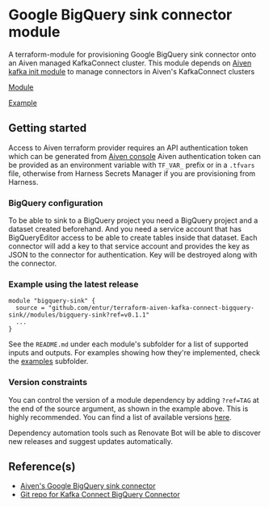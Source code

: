 # Google BigQuery sink connector module

A terraform-module for provisioning Google BigQuery sink connector onto an Aiven managed KafkaConnect cluster.
This module depends on [Aiven kafka init module](https://github.com/entur/terraform-aiven-kafka-connect-init) to manage
connectors in Aiven's KafkaConnect clusters

[Module](modules/bigquery-sink)

[Example](examples/minimal/main.tf)

## Getting started

Access to Aiven terraform provider requires an API authentication token which can be generated
from [Aiven console](https://console.gcp.aiven.io/profile/auth)
Aiven authentication token can be provided as an environment variable with `TF_VAR_` prefix or in a `.tfvars` file,
otherwise from Harness Secrets Manager if you are provisioning from Harness.

### BigQuery configuration
To be able to sink to a BigQuery project you need a BigQuery project and a dataset created beforehand.
And you need a service account that has BigQueryEditor access to be able to create tables inside that dataset.
Each connector will add a key to that service account and provides the key as JSON to the connector for authentication.
Key will be destroyed along with the connector.

<!-- ci: x-release-please-start-version -->

### Example using the latest release

```
module "bigquery-sink" {
  source = "github.com/entur/terraform-aiven-kafka-connect-bigquery-sink//modules/bigquery-sink?ref=v0.1.1"
  ...
}
```

<!-- ci: x-release-please-end -->

See the `README.md` under each module's subfolder for a list of supported inputs and outputs. For examples showing how
they're implemented, check the [examples](examples) subfolder.

### Version constraints

You can control the version of a module dependency by adding `?ref=TAG` at the end of the source argument, as shown in
the example above. This is highly recommended. You can find a list of available
versions [here](https://github.com/entur/terraform-google-cloud-storage/releases).

Dependency automation tools such as Renovate Bot will be able to discover new releases and suggest updates
automatically.

## Reference(s)

- [Aiven's Google BigQuery sink connector](https://docs.aiven.io/docs/products/kafka/kafka-connect/howto/gcp-bigquery-sink)
- [Git repo for Kafka Connect BigQuery Connector](https://github.com/confluentinc/kafka-connect-bigquery)
